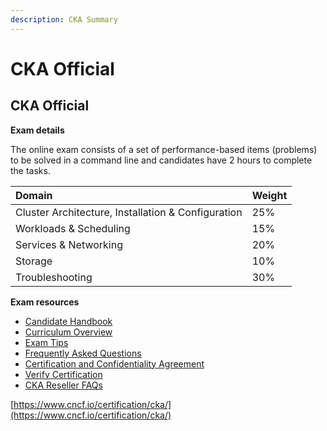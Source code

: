 ```yaml
---
description: CKA Summary
---
```


# CKA Official

## CKA Official

**Exam details**

The online exam consists of a set of performance-based items \(problems\) to be solved in a command line and candidates have 2 hours to complete the tasks.

| Domain | Weight |
| :--- | :--- |
| Cluster Architecture, Installation & Configuration | 25% |
| Workloads & Scheduling | 15% |
| Services & Networking | 20% |
| Storage | 10% |
| Troubleshooting | 30% |

**Exam resources**

* [Candidate Handbook](https://training.linuxfoundation.org/go/cka-ckad-candidate-handbook)
* [Curriculum Overview](https://github.com/cncf/curriculum)
* [Exam Tips](http://training.linuxfoundation.org/go//Important-Tips-CKA-CKAD)
* [Frequently Asked Questions](http://training.linuxfoundation.org/go/cka-ckad-faq)
* [Certification and Confidentiality Agreement](http://training.linuxfoundation.org/go/CNCF-certification-and-confidentiality-agreement)
* [Verify Certification](https://training.linuxfoundation.org/certification/verify-certifications)
* [CKA Reseller FAQs](https://www.cncf.io/certification/expert/cka/reseller-faqs/)

[https://www.cncf.io/certification/cka/](https://www.cncf.io/certification/cka/)

